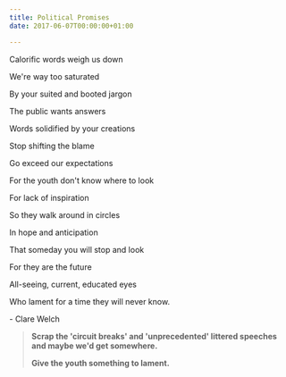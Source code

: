 ```yaml
---
title: Political Promises
date: 2017-06-07T00:00:00+01:00

---
```

Calorific words weigh us down

We're way too saturated

By your suited and booted jargon

The public wants answers

Words solidified by your creations

Stop shifting the blame

Go exceed our expectations

For the youth don't know where to look

For lack of inspiration

So they walk around in circles

In hope and anticipation

That someday you will stop and look

For they are the future

All-seeing, current, educated eyes

Who lament for a time they will never know.

\- Clare Welch

> **Scrap the 'circuit breaks' and 'unprecedented' littered speeches and maybe we'd get somewhere.**
>
> **Give the youth something to lament.**